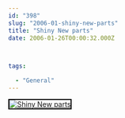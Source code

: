 ```yaml
---
id: "398"
slug: "2006-01-shiny-new-parts"
title: "Shiny New parts"
date: 2006-01-26T00:00:32.000Z



tags:

  - "General"
---
```

<div class="sqs-html-content">
  <div style="float: left; margin-right: 10px; margin-bottom: 10px;"> <a href="http://www.flickr.com/photos/mclazarus/91439550/" title="Shiny New parts"><img src="http://static.flickr.com/29/91439550_cb35dd8610_m.jpg" alt="Shiny New parts" style="border: solid 2px #000000;" /></a>
</div>
<p><br clear="all" /></p>
</div>
